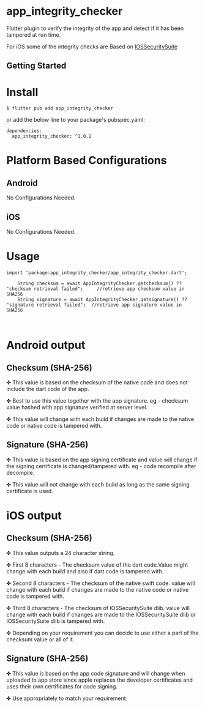 # app_integrity_checker


Flutter plugin to verify the integrity of the app and detect if it has been tampered at run time.

For iOS some of the integrity checks are Based on
[IOSSecuritySuite](https://github.com/securing/IOSSecuritySuite)


## Getting Started

# Install
```
$ flutter pub add app_integrity_checker

```

or add the below line to your package's pubspec.yaml:

```
dependencies:
  app_integrity_checker: ^1.0.1

```

# Platform Based Configurations

## Android
No Configurations Needed.

## iOS
No Configurations Needed.

# Usage

```
import 'package:app_integrity_checker/app_integrity_checker.dart';

    String checksum = await AppIntegrityChecker.getchecksum() ?? "checksum retrieval failed";     //retrieve app checksum value in SHA256
    String signature = await AppIntegrityChecker.getsignature() ?? "signature retrieval failed";  //retrieve app signature value in SHA256   



```



# Android output

## Checksum (SHA-256)
✤ This value is based on the checksum of the native code and does not include the dart code of the app.  

✤ Best to use this value together with the app signature. eg - checksum value hashed with app signature verified at server level.  

✤ This value will change with each build if changes are made to the native code or native code is tampered with.  

## Signature (SHA-256)
✤ This value is based on the app signing certificate and value will change if the signing certificate is changed/tampered with. eg - code recompile after decompile.  

✤ This value will not change with each build as long as the same signing certificate is used.  




# iOS output

## Checksum (SHA-256)
✤ This value outputs a 24 character string.  

✤ First 8 characters  - The checksum value of the dart code.Value might change with each build and also if dart code is tampered with.  

✤ Second 8 characters - The checksum of the native swift code. value will change with each build if changes are made to the native code or native code is tampered with.  

✤ Third 8 characters  - The checksum of IOSSecuritySuite dlib. value will change with each build if changes are made to the IOSSecuritySuite dlib or IOSSecuritySuite dlib is tampered with.  

✤ Depending on your requirement you can decide to use either a part of the checksum value or all of it.  

## Signature (SHA-256)
✤ This value is based on the app code signature and will change when uploaded to app store since apple replaces the developer certificates and uses their own certificates for code signing. 

✤ Use appropriately to match your requirement.  
